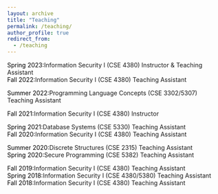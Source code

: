 ```yaml
---
layout: archive
title: "Teaching"
permalink: /teaching/
author_profile: true
redirect_from:
  - /teaching
---
```


<span style="color:black">Spring 2023:</span>Information Security I (CSE 4380) Instructor & Teaching Assistant                                          
<span style="color:black">Fall 2022:</span>Information Security I (CSE 4380) Teaching Assistant 

<span style="color:black">Summer 2022:</span>Programming Language Concepts (CSE 3302/5307) Teaching Assistant

<span style="color:black">Fall 2021:</span>Information Security I (CSE 4380) Instructor 

<span style="color:black">Spring 2021:</span>Database Systems (CSE 5330) Teaching Assistant                                                            
<span style="color:black">Fall 2020:</span>Information Security I (CSE 4380) Teaching Assistant 

<span style="color:black">Summer 2020:</span>Discrete Structures (CSE 2315) Teaching Assistant                                                     
<span style="color:black">Spring 2020:</span>Secure Programming (CSE 5382)  Teaching Assistant  

<span style="color:black">Fall 2019:</span>Information Security I (CSE 4380) Teaching Assistant                                                
<span style="color:black">Spring 2018:</span>Information Security I (CSE 4380/5380) Teaching Assistant                                              
<span style="color:black">Fall 2018:</span>Information Security I (CSE 4380) Teaching Assistant  